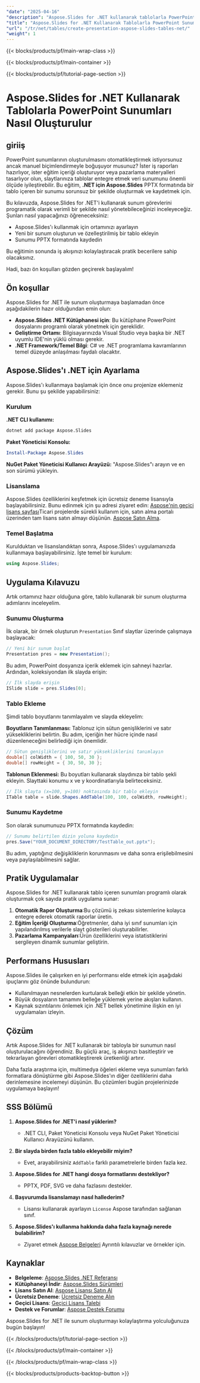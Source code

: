 ```yaml
---
"date": "2025-04-16"
"description": "Aspose.Slides for .NET kullanarak tablolarla PowerPoint sunumlarının oluşturulmasını otomatikleştirin. Slaytlardaki veri sunumunu verimli bir şekilde nasıl geliştireceğinizi öğrenin."
"title": "Aspose.Slides for .NET Kullanarak Tablolarla PowerPoint Sunumları Nasıl Oluşturulur"
"url": "/tr/net/tables/create-presentation-aspose-slides-tables-net/"
"weight": 1
---
```


{{< blocks/products/pf/main-wrap-class >}}

{{< blocks/products/pf/main-container >}}

{{< blocks/products/pf/tutorial-page-section >}}
# Aspose.Slides for .NET Kullanarak Tablolarla PowerPoint Sunumları Nasıl Oluşturulur

## giriiş

PowerPoint sunumlarının oluşturulmasını otomatikleştirmek istiyorsunuz ancak manuel biçimlendirmeyle boğuşuyor musunuz? İster iş raporları hazırlıyor, ister eğitim içeriği oluşturuyor veya pazarlama materyalleri tasarlıyor olun, slaytlarınıza tablolar entegre etmek veri sunumunu önemli ölçüde iyileştirebilir. Bu eğitim, **.NET için Aspose.Slides** PPTX formatında bir tablo içeren bir sunumu sorunsuz bir şekilde oluşturmak ve kaydetmek için.

Bu kılavuzda, Aspose.Slides for .NET'i kullanarak sunum görevlerini programatik olarak verimli bir şekilde nasıl yönetebileceğinizi inceleyeceğiz. Şunları nasıl yapacağınızı öğreneceksiniz:
- Aspose.Slides'ı kullanmak için ortamınızı ayarlayın
- Yeni bir sunum oluşturun ve özelleştirilmiş bir tablo ekleyin
- Sunumu PPTX formatında kaydedin

Bu eğitimin sonunda iş akışınızı kolaylaştıracak pratik becerilere sahip olacaksınız.

Hadi, bazı ön koşulları gözden geçirerek başlayalım!

## Ön koşullar

Aspose.Slides for .NET ile sunum oluşturmaya başlamadan önce aşağıdakilerin hazır olduğundan emin olun:
- **Aspose.Slides .NET Kütüphanesi için**: Bu kütüphane PowerPoint dosyalarını programlı olarak yönetmek için gereklidir.
- **Geliştirme Ortamı**: Bilgisayarınızda Visual Studio veya başka bir .NET uyumlu IDE'nin yüklü olması gerekir.
- **.NET Framework/Temel Bilgi**: C# ve .NET programlama kavramlarının temel düzeyde anlaşılması faydalı olacaktır.

## Aspose.Slides'ı .NET için Ayarlama

Aspose.Slides'ı kullanmaya başlamak için önce onu projenize eklemeniz gerekir. Bunu şu şekilde yapabilirsiniz:

### Kurulum

**.NET CLI kullanımı:**
```bash
dotnet add package Aspose.Slides
```

**Paket Yöneticisi Konsolu:**
```powershell
Install-Package Aspose.Slides
```

**NuGet Paket Yöneticisi Kullanıcı Arayüzü:**
"Aspose.Slides"ı arayın ve en son sürümü yükleyin.

### Lisanslama

Aspose.Slides özelliklerini keşfetmek için ücretsiz deneme lisansıyla başlayabilirsiniz. Bunu edinmek için şu adresi ziyaret edin: [Aspose'nin geçici lisans sayfası](https://purchase.aspose.com/temporary-license/)Ticari projelerde sürekli kullanım için, satın alma portalı üzerinden tam lisans satın almayı düşünün. [Aspose Satın Alma](https://purchase.aspose.com/buy).

### Temel Başlatma

Kurulduktan ve lisanslandıktan sonra, Aspose.Slides'ı uygulamanızda kullanmaya başlayabilirsiniz. İşte temel bir kurulum:

```csharp
using Aspose.Slides;
```

## Uygulama Kılavuzu

Artık ortamınız hazır olduğuna göre, tablo kullanarak bir sunum oluşturma adımlarını inceleyelim.

### Sunumu Oluşturma

İlk olarak, bir örnek oluşturun `Presentation` Sınıf slaytlar üzerinde çalışmaya başlayacak:

```csharp
// Yeni bir sunum başlat
Presentation pres = new Presentation();
```

Bu adım, PowerPoint dosyanıza içerik eklemek için sahneyi hazırlar. Ardından, koleksiyondan ilk slayda erişin:

```csharp
// İlk slayda erişin
ISlide slide = pres.Slides[0];
```

### Tablo Ekleme

Şimdi tablo boyutlarını tanımlayalım ve slayda ekleyelim:

**Boyutların Tanımlanması:**
Tablonuz için sütun genişliklerini ve satır yüksekliklerini belirtin. Bu adım, içeriğin her hücre içinde nasıl düzenleneceğini belirlediği için önemlidir.

```csharp
// Sütun genişliklerini ve satır yüksekliklerini tanımlayın
double[] colWidth = { 100, 50, 30 };
double[] rowHeight = { 30, 50, 30 };
```

**Tablonun Eklenmesi:**
Bu boyutları kullanarak slaydınıza bir tablo şekli ekleyin. Slayttaki konumu x ve y koordinatlarıyla belirteceksiniz.

```csharp
// İlk slayta (x=100, y=100) noktasında bir tablo ekleyin
ITable table = slide.Shapes.AddTable(100, 100, colWidth, rowHeight);
```

### Sunumu Kaydetme

Son olarak sunumunuzu PPTX formatında kaydedin:

```csharp
// Sunumu belirtilen dizin yoluna kaydedin
pres.Save("YOUR_DOCUMENT_DIRECTORY/TestTable_out.pptx");
```

Bu adım, yaptığınız değişikliklerin korunmasını ve daha sonra erişilebilmesini veya paylaşılabilmesini sağlar.

## Pratik Uygulamalar

Aspose.Slides for .NET kullanarak tablo içeren sunumları programlı olarak oluşturmak çok sayıda pratik uygulama sunar:

1. **Otomatik Rapor Oluşturma**:Bu çözümü iş zekası sistemlerine kolayca entegre ederek otomatik raporlar üretin.
2. **Eğitim İçeriği Oluşturma**:Öğretmenler, daha iyi sınıf sunumları için yapılandırılmış verilerle slayt gösterileri oluşturabilirler.
3. **Pazarlama Kampanyaları**:Ürün özelliklerini veya istatistiklerini sergileyen dinamik sunumlar geliştirin.

## Performans Hususları

Aspose.Slides ile çalışırken en iyi performansı elde etmek için aşağıdaki ipuçlarını göz önünde bulundurun:

- Kullanılmayan nesnelerden kurtularak belleği etkin bir şekilde yönetin.
- Büyük dosyaların tamamını belleğe yüklemek yerine akışları kullanın.
- Kaynak sızıntılarını önlemek için .NET bellek yönetimine ilişkin en iyi uygulamaları izleyin.

## Çözüm

Artık Aspose.Slides for .NET kullanarak bir tabloyla bir sunumun nasıl oluşturulacağını öğrendiniz. Bu güçlü araç, iş akışınızı basitleştirir ve tekrarlayan görevleri otomatikleştirerek üretkenliği artırır.

Daha fazla araştırma için, multimedya öğeleri ekleme veya sunumları farklı formatlara dönüştürme gibi Aspose.Slides'ın diğer özelliklerini daha derinlemesine incelemeyi düşünün. Bu çözümleri bugün projelerinizde uygulamaya başlayın!

## SSS Bölümü

1. **Aspose.Slides for .NET'i nasıl yüklerim?**
   - .NET CLI, Paket Yöneticisi Konsolu veya NuGet Paket Yöneticisi Kullanıcı Arayüzünü kullanın.

2. **Bir slayda birden fazla tablo ekleyebilir miyim?**
   - Evet, arayabilirsiniz `AddTable` farklı parametrelerle birden fazla kez.

3. **Aspose.Slides for .NET hangi dosya formatlarını destekliyor?**
   - PPTX, PDF, SVG ve daha fazlasını destekler.

4. **Başvurumda lisanslamayı nasıl hallederim?**
   - Lisansı kullanarak ayarlayın `License` Aspose tarafından sağlanan sınıf.

5. **Aspose.Slides'ı kullanma hakkında daha fazla kaynağı nerede bulabilirim?**
   - Ziyaret etmek [Aspose Belgeleri](https://reference.aspose.com/slides/net/) Ayrıntılı kılavuzlar ve örnekler için.

## Kaynaklar

- **Belgeleme**: [Aspose.Slides .NET Referansı](https://reference.aspose.com/slides/net/)
- **Kütüphaneyi İndir**: [Aspose.Slides Sürümleri](https://releases.aspose.com/slides/net/)
- **Lisans Satın Al**: [Aspose Lisansı Satın Al](https://purchase.aspose.com/buy)
- **Ücretsiz Deneme**: [Ücretsiz Deneme Alın](https://releases.aspose.com/slides/net/)
- **Geçici Lisans**: [Geçici Lisans Talebi](https://purchase.aspose.com/temporary-license/)
- **Destek ve Forumlar**: [Aspose Destek Forumu](https://forum.aspose.com/c/slides/11)

Aspose.Slides for .NET ile sunum oluşturmayı kolaylaştırma yolculuğunuza bugün başlayın!

{{< /blocks/products/pf/tutorial-page-section >}}

{{< /blocks/products/pf/main-container >}}

{{< /blocks/products/pf/main-wrap-class >}}

{{< blocks/products/products-backtop-button >}}